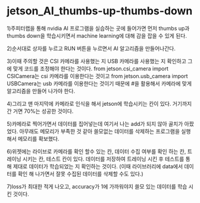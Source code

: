# jetson_AI_thumbs-up-thumbs-down
1)주피터랩을 통해 nvidia AI 프로그램을 실습하는 곳에 들어가면 먼저 thumbs up과 thumbs down을 학습시키면서 machine learning에 대해 감을 잡을 수 있게 된다.

2)순서대로 상자를 누르고 RUN 버튼을 누르면서 AI 알고리즘을 만들어나간다.

3)이때 주의할 것은 CSI 카메라를 사용했는 지 USB 카메라를 사용했는 지 확인하고 그에 맞게 코드를 조정해야 한다는 것이다.
  from jetson.csi_camera import CSICamera는 csi 카메라를 이용한다는 것이고
  from jetson.usb_camera import USBCamera는 usb 카메라를 이용한다는 것이기 때문에 #을 활용해서 카메라에 맞게 알고리즘을 만들어 나가야 한다.
  
4)그리고 맨 마지막에 카메라로 인식을 해서 jetson에 학습시키는 칸이 있다. 거기까지 간 거면 70%는 성공한 것이다.

5)카메라로 찍어가면서 데이터를 집어넣는데 여기서 나는 add가 되지 않아 골치가 아팠었다. 아무래도 메모리가 부족한 것 같아 쓸모없는 데이터를 삭제하는 프로그램을 실행해서 메모리를 확보했다.

6)위젯에는 라이브로 카메라를 확인 할수 있는 칸, 데이터 수집 여부를 확인 하는 칸, 트레이닝 시키는 칸, 테스트 칸이 있다. 데이터를 저장하여 트레이닝 시킨 후 테스트를 통해 제대로 데이터가 학습되었는 지 확인하는 것이다.
  (이때 라이브러리에 data에서 데이터를 확인 해 나가면서 잘못 수집된 데이터를 삭제할 수도 있다.)

7)loss가 최대한 적게 나오고, accuracy가 1에 가까워야지 쓸모 있는 데이터를 학습 시킨 것이다.
